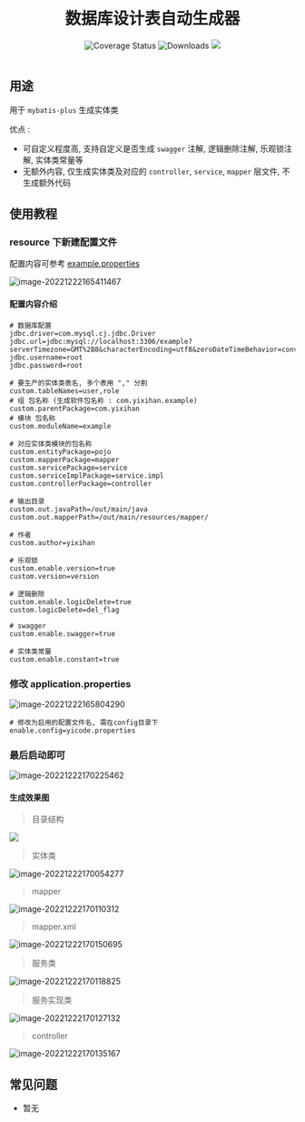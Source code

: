 <div align="center">
  <div><h1>数据库设计表自动生成器</h1></div>
  <div>
    <img
      src="https://img.shields.io/badge/mybatis%20plus-3.4.1-blue.svg"
      alt="Coverage Status"
    />
    <img
      src="https://img.shields.io/badge/freemarker-2.3.31-blue.svg"
      alt="Downloads"
    />
    <img
      src="https://visitor-badge.glitch.me/badge?page_id=yixihan.mybatis-plus-generator&left_color=green&right_color=red"
    />
  </div>
</div>

<br>



## 用途

用于 `mybatis-plus` 生成实体类



优点 :

- 可自定义程度高, 支持自定义是否生成 `swagger` 注解, 逻辑删除注解, 乐观锁注解, 实体类常量等
- 无额外内容, 仅生成实体类及对应的 `controller`, `service`, `mapper` 层文件, 不生成额外代码



## 使用教程

### resource 下新建配置文件

配置内容可参考 [example.properties](src/main/resources/config/example.properties)

![image-20221222165411467](https://typora-oss.yixihan.chat//img/202212221654529.png)



#### 配置内容介绍

```properties
# 数据库配置
jdbc.driver=com.mysql.cj.jdbc.Driver
jdbc.url=jdbc:mysql://localhost:3306/example?serverTimezone=GMT%2B8&characterEncoding=utf8&zeroDateTimeBehavior=convertToNull
jdbc.username=root
jdbc.password=root

# 要生产的实体类表名, 多个表用 "," 分割
custom.tableNames=user,role
# 组 包名称 (生成软件包名称 : com.yixihan.example)
custom.parentPackage=com.yixihan
# 模块 包名称
custom.moduleName=example

# 对应实体类模块的包名称
custom.entityPackage=pojo
custom.mapperPackage=mapper
custom.servicePackage=service
custom.serviceImplPackage=service.impl
custom.controllerPackage=controller

# 输出目录
custom.out.javaPath=/out/main/java
custom.out.mapperPath=/out/main/resources/mapper/

# 作者
custom.author=yixihan

# 乐观锁
custom.enable.version=true
custom.version=version

# 逻辑删除
custom.enable.logicDelete=true
custom.logicDelete=del_flag

# swagger
custom.enable.swagger=true

# 实体类常量
custom.enable.constant=true
```



### 修改 application.properties

![image-20221222165804290](https://typora-oss.yixihan.chat//img/202212221658481.png)

```properties
# 修改为启用的配置文件名, 需在config目录下
enable.config=yicode.properties
```





### 最后启动即可

![image-20221222170225462](https://typora-oss.yixihan.chat//img/202212221702989.png)



#### 生成效果图

> 目录结构

![](https://typora-oss.yixihan.chat//img/202212221659187.png)



> 实体类

![image-20221222170054277](https://typora-oss.yixihan.chat//img/202212221700812.png)



> mapper

![image-20221222170110312](https://typora-oss.yixihan.chat//img/202212221701509.png)



> mapper.xml

![image-20221222170150695](https://typora-oss.yixihan.chat//img/202212221701791.png)



> 服务类

![image-20221222170118825](https://typora-oss.yixihan.chat//img/202212221701953.png)



> 服务实现类

![image-20221222170127132](https://typora-oss.yixihan.chat//img/202212221701346.png)



> controller

![image-20221222170135167](https://typora-oss.yixihan.chat//img/202212221701365.png)



## 常见问题

- 暂无
